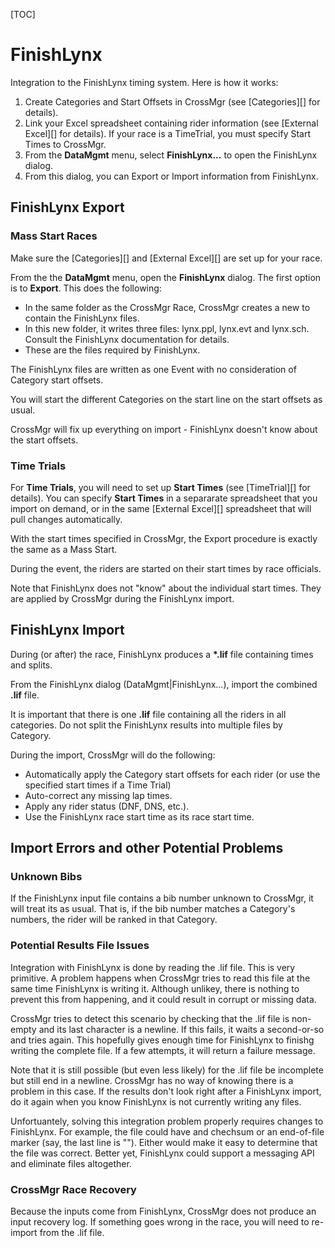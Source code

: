 [TOC]

# FinishLynx
Integration to the FinishLynx timing system.  Here is how it works:

1. Create Categories and Start Offsets in CrossMgr (see [Categories][] for details).
1. Link your Excel spreadsheet containing rider information (see [External Excel][] for details).  If your race is a TimeTrial, you must specify Start Times to CrossMgr.
1. From the __DataMgmt__ menu, select __FinishLynx...__ to open the FinishLynx dialog.
1. From this dialog, you can Export or Import information from FinishLynx.

## FinishLynx Export

### Mass Start Races

Make sure the [Categories][] and [External Excel][] are set up for your race.

From the the __DataMgmt__ menu, open the __FinishLynx__ dialog.
The first option is to __Export__.  This does the following:

* In the same folder as the CrossMgr Race, CrossMgr creates a new <RaceName-lynx> to contain the FinishLynx files.
* In this new folder, it writes three files: lynx.ppl, lynx.evt and lynx.sch.  Consult the FinishLynx documentation for details.
* These are the files required by FinishLynx.

The FinishLynx files are written as one Event with no consideration of Category start offsets.

You will start the different Categories on the start line on the start offsets as usual.

CrossMgr will fix up everything on import - FinishLynx doesn't know about the start offsets.

### Time Trials

For __Time Trials__, you will need to set up __Start Times__ (see [TimeTrial][] for details).
You can specify __Start Times__ in a separarate spreadsheet that you import on demand, or in the same [External Excel][] spreadsheet that will pull changes automatically.

With the start times specified in CrossMgr, the Export procedure is exactly the same as a Mass Start.

During the event, the riders are started on their start times by race officials.

Note that FinishLynx does not "know" about the individual start times.  They are applied by CrossMgr during the FinishLynx import.

## FinishLynx Import

During (or after) the race, FinishLynx produces a __*.lif__ file containing times and splits.

From the FinishLynx dialog (DataMgmt|FinishLynx...), import the combined __.lif__ file.

It is important that there is one __.lif__ file containing all the riders in all categories.  Do not split the FinishLynx results into multiple files by Category.

During the import, CrossMgr will do the following:

* Automatically apply the Category start offsets for each rider (or use the specified start times if a Time Trial)
* Auto-correct any missing lap times.
* Apply any rider status (DNF, DNS, etc.).
* Use the FinishLynx race start time as its race start time.

## Import Errors and other Potential Problems

### Unknown Bibs

If the FinishLynx input file contains a bib number unknown to CrossMgr, it will treat its as usual.  That is, if the bib number matches a Category's numbers, the rider will be ranked in that Category.

### Potential Results File Issues

Integration with FinishLynx is done by reading the .lif file.  This is very primitive.
A problem happens when CrossMgr tries to read this file at the same time FinishLynx is writing it.
Although unlikey, there is nothing to prevent this from happening, and it could result in corrupt or missing data.

CrossMgr tries to detect this scenario by checking that the .lif file is non-empty and its last character is a newline.
If this fails, it waits a second-or-so and tries again.  This hopefully gives enough time for FinishLynx to finishg writing the complete file.
If a few attempts, it will return a failure message.

Note that it is still possible (but even less likely) for the .lif file be incomplete but still end in a newline.  CrossMgr has no way of knowing there is a problem in this case.
If the results don't look right after a FinishLynx import, do it again when you know FinishLynx is not currently writing any files.

Unfortuantely, solving this integration problem properly requires changes to FinishLynx.
For example, the file could have and chechsum or an end-of-file marker (say, the last line is "<eof>").  Either would make it easy to determine that the file was correct.
Better yet, FinishLynx could support a messaging API and eliminate files altogether.

### CrossMgr Race Recovery

Because the inputs come from FinishLynx, CrossMgr does not produce an input recovery log.
If something goes wrong in the race, you will need to re-import from the .lif file.
